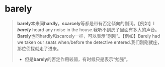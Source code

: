 # barely

>**barely**本来同**hardly**，**scarcely**等都是带有否定倾向的副词。【例如】I ***barely*** heard any noise in the house.我听不到房子里面有多大的声音。**Barely**也同hardly和scarcely一样，可以表示“刚刚”。【例如】Barely had we taken our seats when/before the detective entered.我们刚刚就座，那位侦探就走了进来。
>* 但是**barely**的否定作用较弱，有时候只是表示“勉强”。